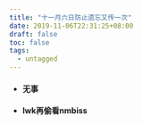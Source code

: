 ```yaml
---
title: "十一月六日防止遗忘又传一次"
date: 2019-11-06T22:31:25+08:00
draft: false
toc: false
tags: 
  - untagged
---
```


+ #### 无事

+ #### lwk再偷看nmbiss